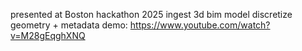 presented at Boston hackathon 2025
ingest 3d bim model
discretize geometry + metadata
demo:
https://www.youtube.com/watch?v=M28gEqghXNQ
